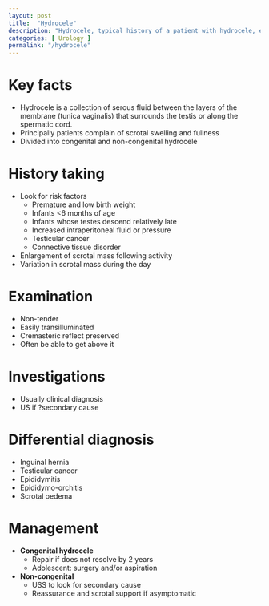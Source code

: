 ```yaml
---
layout: post
title:  "Hydrocele"
description: "Hydrocele, typical history of a patient with hydrocele, examination of hydrocele, investigations for hydrocele, differential diagnosis of scrotal swelling, management of hydrocele"
categories: [ Urology ]
permalink: "/hydrocele"
---
```


# Key facts
- Hydrocele is a collection of serous fluid between the layers of the membrane (tunica vaginalis) that surrounds the testis or along the spermatic cord.
- Principally patients complain of scrotal swelling and fullness
- Divided into congenital and non-congenital hydrocele

# History taking
- Look for risk factors
    - Premature and low birth weight
    - Infants <6 months of age
    - Infants whose testes descend relatively late
    - Increased intraperitoneal fluid or pressure
    - Testicular cancer
    - Connective tissue disorder
- Enlargement of scrotal mass following activity
- Variation in scrotal mass during the day

# Examination
- Non-tender
- Easily transilluminated
- Cremasteric reflect preserved
- Often be able to get above it

# Investigations
- Usually clinical diagnosis
- US if ?secondary cause

# Differential diagnosis
- Inguinal hernia
- Testicular cancer
- Epididymitis
- Epididymo-orchitis
- Scrotal oedema

# Management
- **Congenital hydrocele**
    - Repair if does not resolve by 2 years
    - Adolescent: surgery and/or aspiration
- **Non-congenital**
    - USS to look for secondary cause
    - Reassurance and scrotal support if asymptomatic